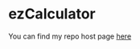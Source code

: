 # ezCalculator

You can find my repo host page [here](https://tamernasser.github.io/ezCalculator/)

